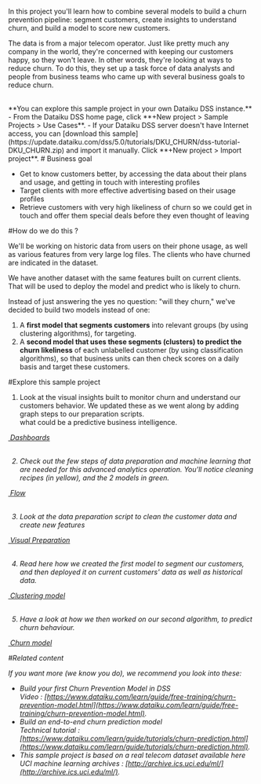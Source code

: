 In this project you'll learn how to combine several models to build a churn prevention pipeline: segment customers, create insights to understand churn, and build a model to score new customers.

The data is from a major telecom operator. Just like pretty much any company in the world, they're concerned with keeping our customers happy, so they won't leave. In other words, they're looking at ways to reduce churn. To do this, they set up a task force of data analysts and people from business  teams who came up with several business goals to reduce churn.

<br/>
**You can explore this sample project in your own Dataiku DSS instance.**  
- From the Dataiku DSS home page, click **+New project > Sample Projects > Use Cases**.
- If your Dataiku DSS server doesn't have Internet access, you can [download this sample](https://update.dataiku.com/dss/5.0/tutorials/DKU_CHURN/dss-tutorial-DKU_CHURN.zip) and import it manually.  Click **+New project > Import project**.


<a name="GOAL">
# Business goal
</a>

- Get to know customers better, by accessing the data about their plans and usage, and getting in touch with interesting profiles
- Target clients with more effective advertising based on their usage profiles
- Retrieve customers with very high likeliness of churn so we could get in touch and offer them special deals before they even thought of leaving

<a name="HOW">
#How do we do this ?
</a>

We'll be working on historic data from users on their phone usage, as well as various features from very large log files. The clients who have churned are indicated in the dataset.

We have another dataset with the same features built on current clients. That will be used to deploy the model and predict who is likely to churn.

Instead of just answering the yes no question: "will they churn," we've decided to build two models instead of one:

1. A <strong>first model that segments customers</strong> into relevant groups (by using clustering algorithms), for targeting.
2. A <strong>second model that uses these segments (clusters) to predict the churn likeliness</strong> of each unlabelled customer (by using classification algorithms), so that business units can then check scores on a daily basis and target these customers.

<a name="VISIT">
#Explore this sample project
</a>

1. Look at the visual insights built to monitor churn and understand our customers behavior. We updated these as we went along by adding graph steps to our preparation scripts.<br/>
what could be a predictive business intelligence.<br/>
<p class="text-center">
<a href="/projects/DKU_CHURN/dashboards/"  class="btn btn-datasets-color btn-cta-big-mod"><i class="icon-dku-sample_project" class="btn-cta-big-mod-icon" />&nbsp;Dashboards</a><br/><br/>
</p>

2. Check out the few steps of data preparation and machine learning that are needed for this advanced analytics operation. You'll notice cleaning recipes (in yellow), and the 2 models in green.<br/>
<p class="text-center">
<a href="/projects/DKU_CHURN/flow/"  class="btn btn-datasets-color btn-cta-big-mod"><i class="icon-dku-sample_project" class="btn-cta-big-mod-icon" />&nbsp;Flow</a><br/><br/>
</p>

3. Look at the data preparation script to clean the customer data and create new features
<p class="text-center">
<a href="/projects/DKU_CHURN/recipes/compute_customers_prepared/"  class="btn btn-datasets-color btn-cta-big-mod"><i class="icon-dku-sample_project" class="btn-cta-big-mod-icon" />&nbsp;Visual Preparation</a><br/><br/>
</p>

4. Read here how we created the first model to segment our customers, and then deployed it on current customers' data as well as historical data.<br/>

<p class="text-center">
<a href="/projects/DKU_CHURN/savedmodels/UYFld51u/c/S-DKU_CHURN-UYFld51u-1486483327941/#summary"  class="btn btn-datasets-color btn-cta-big-mod"><i class="icon-dku-sample_project" class="btn-cta-big-mod-icon" />&nbsp;Clustering model</a><br/><br/>
</p> 

5. Have a look at how we then worked on our second algorithm, to predict churn behaviour.<br/>

<p class="text-center">
<a href="/projects/DKU_CHURN/savedmodels/5HExUjQ1/p/S-DKU_CHURN-5HExUjQ1-1511270705375/#summary" class="btn btn-datasets-color btn-cta-big-mod"><i class="icon-dku-sample_project" class="btn-cta-big-mod-icon" />&nbsp;Churn model</a><br/>
</p>

<a name="MORE">
#Related content
</a>

If you want more (we know you do), we recommend you look into these:

-  Build your first Churn Prevention Model in DSS <br/>Video : [https://www.dataiku.com/learn/guide/free-training/churn-prevention-model.html](https://www.dataiku.com/learn/guide/free-training/churn-prevention-model.html).
-  Build an end-to-end churn prediction model <br/>Technical tutorial : [https://www.dataiku.com/learn/guide/tutorials/churn-prediction.html](https://www.dataiku.com/learn/guide/tutorials/churn-prediction.html).
- This sample project is based on a real telecom dataset available here <br/>
UCI machine learning archives : [http://archive.ics.uci.edu/ml/](http://archive.ics.uci.edu/ml/).